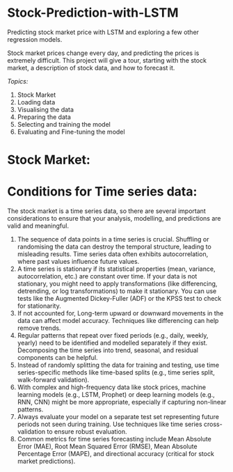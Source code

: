 # Stock-Prediction-with-LSTM
Predicting stock market price with LSTM and exploring a few other regression models.

Stock market prices change every day, and predicting the prices is extremely difficult. This project will give a tour, starting with the stock market, a description of stock data, and how to forecast it. 

*Topics:*

1. Stock Market
2. Loading data
3. Visualising the data
4. Preparing the data
5. Selecting and training the model
6. Evaluating and Fine-tuning the model

# Stock Market:


# Conditions for Time series data: 

The stock market is a time series data, so there are several important considerations to ensure that your analysis, modelling, and predictions are valid and meaningful. 

1. The sequence of data points in a time series is crucial. Shuffling or randomising the data can destroy the temporal structure, leading to misleading results. Time series data often exhibits autocorrelation, where past values influence future values.
2. A time series is stationary if its statistical properties (mean, variance, autocorrelation, etc.) are constant over time. If your data is not stationary, you might need to apply transformations (like differencing, detrending, or log transformations) to make it stationary. You can use tests like the Augmented Dickey-Fuller (ADF) or the KPSS test to check for stationarity.
3. If not accounted for, Long-term upward or downward movements in the data can affect model accuracy. Techniques like differencing can help remove trends.
4. Regular patterns that repeat over fixed periods (e.g., daily, weekly, yearly) need to be identified and modelled separately if they exist. Decomposing the time series into trend, seasonal, and residual components can be helpful.
5. Instead of randomly splitting the data for training and testing, use time series-specific methods like time-based splits (e.g., time series split, walk-forward validation).
6. With complex and high-frequency data like stock prices, machine learning models (e.g., LSTM, Prophet) or deep learning models (e.g., RNN, CNN) might be more appropriate, especially if capturing non-linear patterns.
7. Always evaluate your model on a separate test set representing future periods not seen during training. Use techniques like time series cross-validation to ensure robust evaluation.
8. Common metrics for time series forecasting include Mean Absolute Error (MAE), Root Mean Squared Error (RMSE), Mean Absolute Percentage Error (MAPE), and directional accuracy (critical for stock market predictions).











